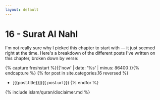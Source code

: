 ```yaml
---
layout: default
---
```

# 16 - Surat Al Nahl  

I'm not really sure why I picked this chapter to start with &mdash; it just seemed right at the time. Here's a breakdown of the different posts I've written on this chapter, broken down by verse:

{% capture freshstart %}{{'now' | date: '%s' | minus: 86400 }}{% endcapture %}
{% for post in site.categories.16 reversed %}
  - [{{post.title}}]({{ post.url }})
{% endfor %}

{% include islam/quran/disclaimer.md %}
